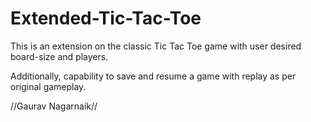 Extended-Tic-Tac-Toe
====================

This is an extension on the classic Tic Tac Toe game with user desired board-size and players.

Additionally, capability to save and resume a game with replay as per original gameplay.

//Gaurav Nagarnaik//

